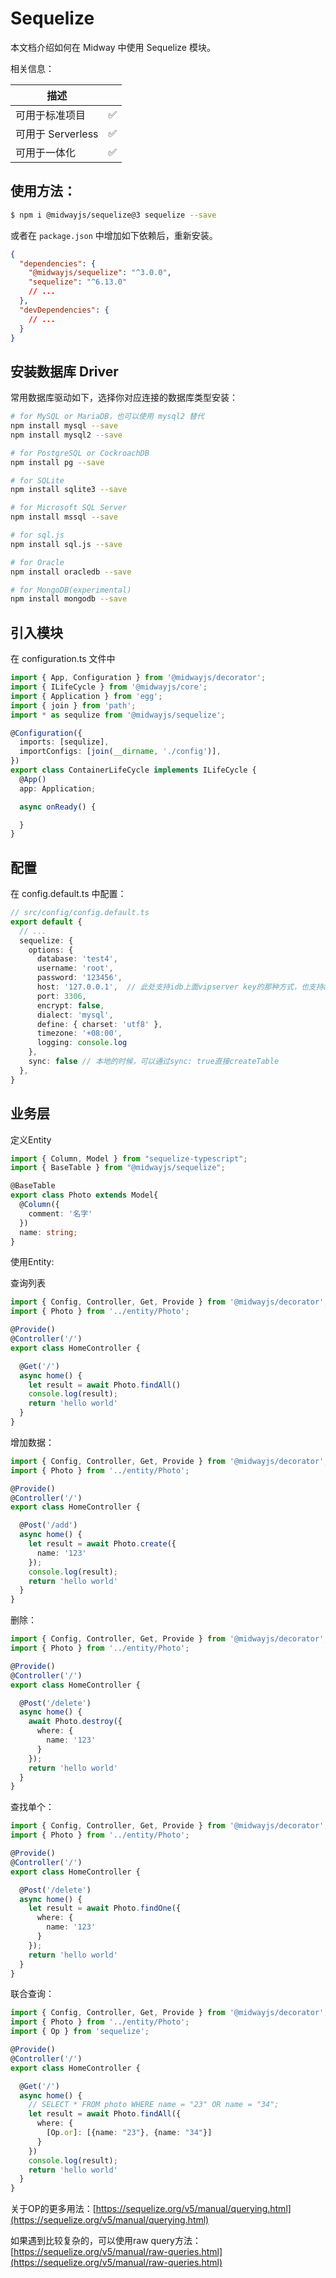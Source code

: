 # Sequelize

本文档介绍如何在 Midway 中使用 Sequelize 模块。

相关信息：

| 描述              |      |
| ----------------- | ---- |
| 可用于标准项目    | ✅    |
| 可用于 Serverless | ✅    |
| 可用于一体化      | ✅    |



## 使用方法：

```bash
$ npm i @midwayjs/sequelize@3 sequelize --save
```
或者在 `package.json` 中增加如下依赖后，重新安装。

```json
{
  "dependencies": {
    "@midwayjs/sequelize": "^3.0.0",
    "sequelize": "^6.13.0"
    // ...
  },
  "devDependencies": {
    // ...
  }
}
```



## 安装数据库 Driver


常用数据库驱动如下，选择你对应连接的数据库类型安装：
```bash
# for MySQL or MariaDB，也可以使用 mysql2 替代
npm install mysql --save
npm install mysql2 --save

# for PostgreSQL or CockroachDB
npm install pg --save

# for SQLite
npm install sqlite3 --save

# for Microsoft SQL Server
npm install mssql --save

# for sql.js
npm install sql.js --save

# for Oracle
npm install oracledb --save

# for MongoDB(experimental)
npm install mongodb --save
```


## 引入模块

在 configuration.ts 文件中

```typescript
import { App, Configuration } from '@midwayjs/decorator';
import { ILifeCycle } from '@midwayjs/core';
import { Application } from 'egg';
import { join } from 'path';
import * as sequlize from '@midwayjs/sequelize';

@Configuration({
  imports: [sequlize],
  importConfigs: [join(__dirname, './config')],
})
export class ContainerLifeCycle implements ILifeCycle {
  @App()
  app: Application;

  async onReady() {

  }
}
```

## 配置

在 config.default.ts 中配置：

```typescript
// src/config/config.default.ts
export default {
  // ...
  sequelize: {
    options: {
      database: 'test4',
      username: 'root',
      password: '123456',
      host: '127.0.0.1',  // 此处支持idb上面vipserver key的那种方式，也支持aliyun的地址。
      port: 3306,
      encrypt: false,
      dialect: 'mysql',
      define: { charset: 'utf8' },
      timezone: '+08:00',
      logging: console.log
    },
    sync: false // 本地的时候，可以通过sync: true直接createTable
  },
}
```

## 业务层

定义Entity

```typescript
import { Column, Model } from "sequelize-typescript";
import { BaseTable } from "@midwayjs/sequelize";

@BaseTable
export class Photo extends Model{
  @Column({
    comment: '名字'
  })
  name: string;
}
```

使用Entity:

查询列表

```typescript
import { Config, Controller, Get, Provide } from '@midwayjs/decorator';
import { Photo } from '../entity/Photo';

@Provide()
@Controller('/')
export class HomeController {

  @Get('/')
  async home() {
    let result = await Photo.findAll()
    console.log(result);
    return 'hello world'
  }
}
```

增加数据：

```typescript
import { Config, Controller, Get, Provide } from '@midwayjs/decorator';
import { Photo } from '../entity/Photo';

@Provide()
@Controller('/')
export class HomeController {

  @Post('/add')
  async home() {
    let result = await Photo.create({
      name: '123'
    });
    console.log(result);
    return 'hello world'
  }
}
```

删除：

```typescript
import { Config, Controller, Get, Provide } from '@midwayjs/decorator';
import { Photo } from '../entity/Photo';

@Provide()
@Controller('/')
export class HomeController {

  @Post('/delete')
  async home() {
    await Photo.destroy({
      where: {
        name: '123'
      }
    });
    return 'hello world'
  }
}
```

查找单个：

```typescript
import { Config, Controller, Get, Provide } from '@midwayjs/decorator';
import { Photo } from '../entity/Photo';

@Provide()
@Controller('/')
export class HomeController {

  @Post('/delete')
  async home() {
    let result = await Photo.findOne({
      where: {
        name: '123'
      }
    });
    return 'hello world'
  }
}
```

联合查询：

```typescript
import { Config, Controller, Get, Provide } from '@midwayjs/decorator';
import { Photo } from '../entity/Photo';
import { Op } from 'sequelize';

@Provide()
@Controller('/')
export class HomeController {

  @Get('/')
  async home() {
    // SELECT * FROM photo WHERE name = "23" OR name = "34";
    let result = await Photo.findAll({
      where: {
        [Op.or]: [{name: "23"}, {name: "34"}] 
      }
    })
    console.log(result);
    return 'hello world'
  }
}
```

关于OP的更多用法：[https://sequelize.org/v5/manual/querying.html](https://sequelize.org/v5/manual/querying.html)


如果遇到比较复杂的，可以使用raw query方法：
[https://sequelize.org/v5/manual/raw-queries.html](https://sequelize.org/v5/manual/raw-queries.html)
